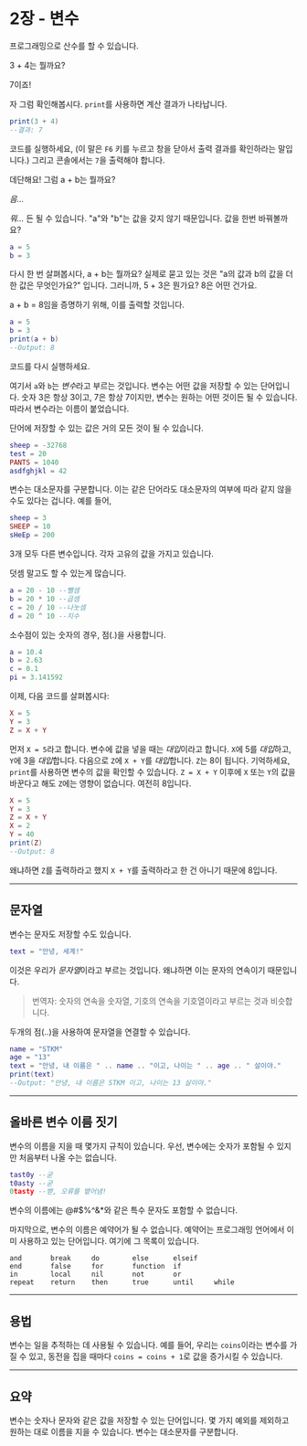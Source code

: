 # 2장 - 변수
프로그래밍으로 산수를 할 수 있습니다.

3 + 4는 뭘까요?

7이죠!

자 그럼 확인해봅시다. `print`를 사용하면 계산 결과가 나타납니다.

```lua
print(3 + 4)
--결과: 7
```

코드를 실행하세요, (이 말은 `F6` 키를 누르고 창을 닫아서 출력 결과를 확인하라는 말입니다.) 그리고 콘솔에서는 `7`을 출력해야 합니다.

데단해요! 그럼 a + b는 뭘까요?

*음...*

*뭐...* 든 될 수 있습니다. "a"와 "b"는 값을 갖지 않기 때문입니다. 값을 한번 바꿔볼까요?

```lua
a = 5
b = 3
```

다시 한 번 살펴봅시다, a + b는 뭘까요? 실제로 묻고 있는 것은 "a의 값과 b의 값을 더한 값은 무엇인가요?" 입니다. 그러니까, 5 + 3은 뭔가요? 8은 어떤 건가요.

a + b = 8임을 증명하기 위해, 이를 출력할 것입니다.

```lua
a = 5
b = 3
print(a + b)
--Output: 8
```

코드를 다시 실행하세요.

여기서 `a`와 `b`는 *변수*라고 부르는 것입니다. 변수는 어떤 값을 저장할 수 있는 단어입니다. 숫자 3은 항상 3이고, 7은 항상 7이지만, 변수는 원하는 어떤 것이든 될 수 있습니다. 따라서 변수라는 이름이 붙었습니다.

단어에 저장할 수 있는 값은 거의 모든 것이 될 수 있습니다.
```lua
sheep = -32768
test = 20
PANTS = 1040
asdfghjkl = 42
```

변수는 대소문자를 구분합니다. 이는 같은 단어라도 대소문자의 여부에 따라 같지 않을 수도 있다는 겁니다. 예를 들어,
```lua
sheep = 3
SHEEP = 10
sHeEp = 200
```

3개 모두 다른 변수입니다. 각자 고유의 값을 가지고 있습니다.

덧셈 말고도 할 수 있는게 많습니다.
```lua
a = 20 - 10 --뺄셈
b = 20 * 10 --곱셈
c = 20 / 10 --나눗셈
d = 20 ^ 10 --지수
```

소수점이 있는 숫자의 경우, 점(.)을 사용합니다.
```lua
a = 10.4
b = 2.63
c = 0.1
pi = 3.141592
```

이제, 다음 코드를 살펴봅시다:
```lua
X = 5
Y = 3
Z = X + Y
```

먼저 `X = 5`라고 합니다. 변수에 값을 넣을 때는 *대입*이라고 합니다. `X`에 5를 *대입*하고, `Y`에 3을 *대입*합니다. 다음으로 `Z`에 `X + Y`를 *대입*합니다. `Z`는 8이 됩니다. 기억하세요, `print`를 사용하면 변수의 값을 확인할 수 있습니다. `Z = X + Y` 이후에 `X` 또는 `Y`의 값을 바꾼다고 해도 `Z`에는 영향이 없습니다. 여전히 8입니다.

```lua
X = 5
Y = 3
Z = X + Y
X = 2
Y = 40
print(Z)
--Output: 8
```
왜냐하면 `Z`를 출력하라고 했지 `X + Y`를 출력하라고 한 건 아니기 때문에 8입니다.

___
## 문자열
변수는 문자도 저장할 수도 있습니다.

```lua
text = "안녕, 세계!"
```
이것은 우리가 *문자열*이라고 부르는 것입니다. 왜냐하면 이는 문자의 연속이기 때문입니다.
> 번역자: 숫자의 연속을 숫자열, 기호의 연속을 기호열이라고 부르는 것과 비슷합니다.


두개의 점(..)을 사용하여 문자열을 연결할 수 있습니다.
```lua
name = "STKM"
age = "13"
text = "안녕, 내 이름은 " .. name .. "이고, 나이는 " .. age .. " 살이야."
print(text)
--Output: "안녕, 내 이름은 STKM 이고, 나이는 13 살이야."
```
___

## 올바른 변수 이름 짓기
변수의 이름을 지을 때 몇가지 규칙이 있습니다. 우선, 변수에는 숫자가 포함될 수 있지만 처음부터 나올 수는 없습니다.

```lua
tast0y --굳
t0asty --굳
0tasty --밷, 오류를 뱉어냄!
```

변수의 이름에는 @#$%^&*와 같은 특수 문자도 포함할 수 없습니다.

마지막으로, 변수의 이름은 예약어가 될 수 없습니다. 예약어는 프로그래밍 언어에서 이미 사용하고 있는 단어입니다. 여기에 그 목록이 있습니다.

```nil
and       break     do        else      elseif
end       false     for       function  if
in        local     nil       not       or
repeat    return    then      true      until     while
```

___

## 용법

변수는 일을 추적하는 데 사용될 수 있습니다. 예를 들어, 우리는 `coins`이라는 변수를 가질 수 있고, 동전을 집을 때마다 `coins = coins + 1`로 값을 증가시킬 수 있습니다.

___

## 요약
변수는 숫자나 문자와 같은 값을 저장할 수 있는 단어입니다. 몇 가지 예외를 제외하고 원하는 대로 이름을 지을 수 있습니다. 변수는 대소문자를 구분합니다.
